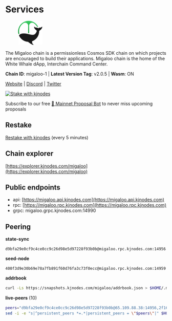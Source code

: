 # Services

<figure><img src="https://raw.githubusercontent.com/kj89/cosmos-images/main/logos/migaloo.png" alt=""><figcaption></figcaption></figure>

The Migaloo chain is a permissionless Cosmos SDK chain on which  projects are encouraged to build their applications. Migaloo chain  is the home of the White Whale dApp, Interchain Command Center.

**Chain ID**: migaloo-1 | **Latest Version Tag**: v2.0.5 | **Wasm**: ON

[Website](https://whitewhale.money) | [Discord](https://discord.gg/AyvcgD4jy3) | [Twitter](https://twitter.com/WhiteWhaleDefi)

[![Stake with kjnodes](https://i.ibb.co/cr44Q8j/button-stake-with-kjnodes.png)](https://restake.app/migaloo/migaloovaloper1jxtgnfw3tatfh90ju9j76dfrt3yea0zw2vnr8v)

Subscribe to our free [🤖 Mainnet Proposal Bot](https://t.me/kjnodes_proposal_bot) to never miss upcoming proposals

## Restake

[Restake with kjnodes](https://restake.app/migaloo/migaloovaloper1jxtgnfw3tatfh90ju9j76dfrt3yea0zw2vnr8v) (every 5 minutes)
## Chain explorer
[https://explorer.kjnodes.com/migaloo](https://explorer.kjnodes.com/migaloo)

## Public endpoints

* api: [https://migaloo.api.kjnodes.com](https://migaloo.api.kjnodes.com)
* rpc: [https://migaloo.rpc.kjnodes.com](https://migaloo.rpc.kjnodes.com)
* grpc: migaloo.grpc.kjnodes.com:14990

## Peering

**state-sync**

```text
d9bfa29e0cf9c4ce0cc9c26d98e5d97228f93b0b@migaloo.rpc.kjnodes.com:14956
```

**seed-node**

```text
400f3d9e30b69e78a7fb891f60d76fa3c73f0ecc@migaloo.rpc.kjnodes.com:14959
```

**addrbook**
```bash
curl -Ls https://snapshots.kjnodes.com/migaloo/addrbook.json > $HOME/.migalood/config/addrbook.json
```

**live-peers** (10)
```bash
peers="d9bfa29e0cf9c4ce0cc9c26d98e5d97228f93b0b@65.109.88.38:14956,2f1650c361f2f92d0e456960b01579c3484fa683@116.202.143.93:26656,6870906f86e474d88d077c7c55af36debe49da04@178.162.165.194:7095,0c38efdc028867765e68f02979958468384ad087@51.89.155.2:23656,1dbde442aa955aa77f62ddfea74ee18bf706a50f@15.235.114.194:20756,9780ea85f4d0f4cb5ebca14992ce11ebe1982d35@188.172.229.26:26656,e3fee82bd16509145c45b3dc0b8f4db25315078e@212.227.13.120:26656,5429bc670b77cd9c61481912ea194bea8aa6d0cd@51.81.155.189:20756,dfe5f91f824880e19d47475546d9874e0f2cea8c@5.79.74.229:8095,2bd1bfb7a8d73e573b3a27cd01835b67d48f1f04@51.159.214.226:42103"
sed -i -e "s|^persistent_peers *=.*|persistent_peers = \"$peers\"|" $HOME/.migalood/config/config.toml
```
